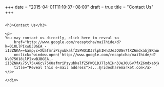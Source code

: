 +++
date = "2015-04-01T11:10:37+08:00"
draft = true
title = "Contact Us"
+++

<div class="row">
    <div class="large-12 columns">
    
    <h3>Contact Us</h3>

    <p>
    You may contact us directly, click here to reveal <a
        href="http://www.google.com/recaptcha/mailhide/d?k=018LlPIxwBJBGEA_-iI3ZNKA==&amp;c=XUafmriPsyubkalfZ5PWQ1DJ7lphIHn3JeJOUGv7fXZ6mdxabj8Rnuoq796wU94b"
        onclick="window.open('http://www.google.com/recaptcha/mailhide/d?k\075018LlPIxwBJBGEA_-iI3ZNKA\75\75\46c\75XUafmriPsyubkalfZ5PWQ1DJ7lphIHn3JeJOUGv7fXZ6mdxabj#
        title="Reveal this e-mail address">s...@ridesharemarket.com</a>
    </p>
    
    </div>
</div>

